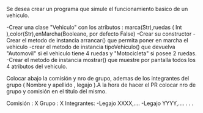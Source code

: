Se desea crear un programa que simule el funcionamiento basico de un vehiculo.

-Crear una clase "Vehiculo" con los atributos : marca(Str),ruedas ( Int ),color(Str),enMarcha(Booleano, por defecto False)
-Crear su constructor
-Crear el metodo de instancia arrancar() que permita poner en marcha el vehiculo
-crear el metodo de instancia tipoVehiculo() que devuelva "Automovil" si el vehiculo tiene 4 ruedas y "Motocicleta" si posee 2 ruedas.
-Crear el metodo de instancia mostrar() que muestre por pantalla todos los 4 atributos del vehiculo.


Colocar abajo la comisión y nro de grupo, ademas de los integrantes del grupo ( Nombre y apellido , legajo ).A la hora de hacer el PR colocar nro de grupo y comisión en el titulo del mismo.

Comisión : X
Grupo    : X
Integrantes:
-Legajo XXXX,....
-Legajo YYYY,....
.
.
.
